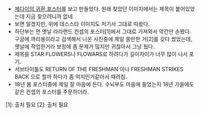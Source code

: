 - [제다이의 귀환 포스터](https://www.google.com/url?sa=i&source=images&cd=&cad=rja&uact=8&ved=2ahUKEwjkqba5z_HeAhWKvbwKHenIDQYQjhx6BAgBEAM&url=https%3A%2F%2Fco.pinterest.com%2Fpin%2F639863059532399148%2F&psig=AOvVaw1G4NQ6zipwdhljA-wWx4mv&ust=1543306654910293)를 보고 만들었다. 원래 찾았던 이미지에서는 제목이 붙어있었는데 지금 찾으려니까 없네. 
- 보면 알겠지만, 위에 데스스타 이미지도 저기서 그대로 따왔다.
- 하단부는 먼 옛날 라라랜드 컨셉의 포스터[1]에서 그대로 가져와서 약간만 손봤다. 구글에 까리용이라고 검색해서 나온 사진중에 제일 쓸만한 거[2]를 갖다 썼었는데, 옛날에 작업한거라 보정에 좀 문제가 많지만 귀찮아서 그냥 뒀다.
- 제목을 STAR FLOWERS나 FLOWARS로 하려다가 길이차이가 너무 많이 나서 포기.
- 서브타이틀도 RETURN OF THE FRESHMAN 이나 FRESHMAN STRIKES BACK 으로 할까 하다가 좀 억지인거같아서  때려침.
- 18년 봄 포스터중에 제일 잘 마음에 든다. 수뇌부도 마음에 들었는지 18년 가을에도 같은 컨셉의 포스터를 주문하더라.


[1]: 출처 필요
[2]: 출처 필요 
